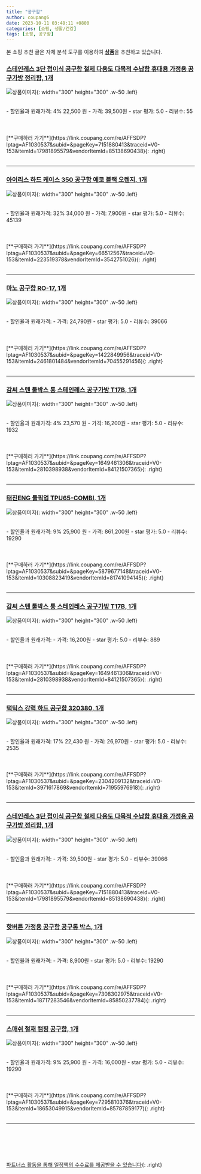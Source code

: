 ```yaml
---
title: "공구함"
author: coupang6
date: 2023-10-11 03:48:11 +0800
categories: [쇼핑, 생활/건강]
tags: [쇼핑, 공구함]
---
```


본 쇼핑 추천 글은 자체 분석 도구를 이용하여 [**상품**](https://link.coupang.com/a/bao1ui)을 추천하고 있습니다.

### [스테인레스 3단 접이식 공구함 철제 다용도 다목적 수납함 휴대용 가정용 공구가방 정리함, 1개](https://link.coupang.com/re/AFFSDP?lptag=AF1030537&subid=&pageKey=7151880413&traceid=V0-153&itemId=17981895579&vendorItemId=85138690438)

![상품이미지](https://thumbnail9.coupangcdn.com/thumbnails/remote/230x230ex/image/vendor_inventory/e0bf/e5122571ef9059d30257b060c7d0a417b5631c1f21f481dd6fb3b8481379.png){: width="300" height="300" .w-50 .left}


<br>
- 할인율과 원래가격: 4%  22,500   원
- 가격: 39,500원
- star 평가: 5.0
- 리뷰수: 55
<br>
<br>
<br>
<br>
[**구매하러 가기**](https://link.coupang.com/re/AFFSDP?lptag=AF1030537&subid=&pageKey=7151880413&traceid=V0-153&itemId=17981895579&vendorItemId=85138690438){: .right}
<br>
<br>

---

### [아이리스 하드 케이스 350 공구함 에코 블랙 오렌지, 1개](https://link.coupang.com/re/AFFSDP?lptag=AF1030537&subid=&pageKey=66512567&traceid=V0-153&itemId=223519378&vendorItemId=3542751026)

![상품이미지](https://thumbnail7.coupangcdn.com/thumbnails/remote/230x230ex/image/retail/images/2018/02/21/10/9/59593285-3e0e-412f-842f-035bb3d95b6b.jpg){: width="300" height="300" .w-50 .left}


<br>
- 할인율과 원래가격: 32%  34,000   원
- 가격: 7,900원
- star 평가: 5.0
- 리뷰수: 45139
<br>
<br>
<br>
<br>
[**구매하러 가기**](https://link.coupang.com/re/AFFSDP?lptag=AF1030537&subid=&pageKey=66512567&traceid=V0-153&itemId=223519378&vendorItemId=3542751026){: .right}
<br>
<br>

---

### [마노 공구함 RO-17, 1개](https://link.coupang.com/re/AFFSDP?lptag=AF1030537&subid=&pageKey=1422849956&traceid=V0-153&itemId=2461801484&vendorItemId=70455291456)

![상품이미지](https://thumbnail6.coupangcdn.com/thumbnails/remote/230x230ex/image/retail/images/2020/04/01/1/1/faf4af59-5b8f-4c48-84a9-360215a4e7e7.jpg){: width="300" height="300" .w-50 .left}


<br>
- 할인율과 원래가격: 
- 가격: 24,790원
- star 평가: 5.0
- 리뷰수: 39066
<br>
<br>
<br>
<br>
[**구매하러 가기**](https://link.coupang.com/re/AFFSDP?lptag=AF1030537&subid=&pageKey=1422849956&traceid=V0-153&itemId=2461801484&vendorItemId=70455291456){: .right}
<br>
<br>

---

### [감씨 스텐 툴박스 통 스테인레스 공구가방 T17B, 1개](https://link.coupang.com/re/AFFSDP?lptag=AF1030537&subid=&pageKey=1649461306&traceid=V0-153&itemId=2810398938&vendorItemId=84121507365)

![상품이미지](https://thumbnail6.coupangcdn.com/thumbnails/remote/230x230ex/image/vendor_inventory/70fa/305ffe7fa82414af00b891842e80bbd8afa4a8a0094316be42ca88e221bc.jpg){: width="300" height="300" .w-50 .left}


<br>
- 할인율과 원래가격: 4%  23,570   원
- 가격: 16,200원
- star 평가: 5.0
- 리뷰수: 1932
<br>
<br>
<br>
<br>
[**구매하러 가기**](https://link.coupang.com/re/AFFSDP?lptag=AF1030537&subid=&pageKey=1649461306&traceid=V0-153&itemId=2810398938&vendorItemId=84121507365){: .right}
<br>
<br>

---

### [태진ENG 툴픽업 TPU65-COMBI, 1개](https://link.coupang.com/re/AFFSDP?lptag=AF1030537&subid=&pageKey=5879677148&traceid=V0-153&itemId=10308823419&vendorItemId=81741094145)

![상품이미지](https://thumbnail6.coupangcdn.com/thumbnails/remote/230x230ex/image/vendor_inventory/50a9/9541fcba77ee12f00e2084196fb7f30f79223b348e3e15f1a1d018803b53.jpg){: width="300" height="300" .w-50 .left}


<br>
- 할인율과 원래가격: 9%  25,900   원
- 가격: 861,200원
- star 평가: 5.0
- 리뷰수: 19290
<br>
<br>
<br>
<br>
[**구매하러 가기**](https://link.coupang.com/re/AFFSDP?lptag=AF1030537&subid=&pageKey=5879677148&traceid=V0-153&itemId=10308823419&vendorItemId=81741094145){: .right}
<br>
<br>

---

### [감씨 스텐 툴박스 통 스테인레스 공구가방 T17B, 1개](https://link.coupang.com/re/AFFSDP?lptag=AF1030537&subid=&pageKey=1649461306&traceid=V0-153&itemId=2810398938&vendorItemId=84121507365)

![상품이미지](https://thumbnail6.coupangcdn.com/thumbnails/remote/230x230ex/image/vendor_inventory/70fa/305ffe7fa82414af00b891842e80bbd8afa4a8a0094316be42ca88e221bc.jpg){: width="300" height="300" .w-50 .left}


<br>
- 할인율과 원래가격: 
- 가격: 16,200원
- star 평가: 5.0
- 리뷰수: 889
<br>
<br>
<br>
<br>
[**구매하러 가기**](https://link.coupang.com/re/AFFSDP?lptag=AF1030537&subid=&pageKey=1649461306&traceid=V0-153&itemId=2810398938&vendorItemId=84121507365){: .right}
<br>
<br>

---

### [택틱스 강력 하드 공구함 320380, 1개](https://link.coupang.com/re/AFFSDP?lptag=AF1030537&subid=&pageKey=2304209132&traceid=V0-153&itemId=3971617869&vendorItemId=71955976918)

![상품이미지](https://thumbnail9.coupangcdn.com/thumbnails/remote/230x230ex/image/retail/images/4274039552239530-a0311a9d-eb2e-46f1-9728-ac437f9375c7.png){: width="300" height="300" .w-50 .left}


<br>
- 할인율과 원래가격: 17%  22,430   원
- 가격: 26,970원
- star 평가: 5.0
- 리뷰수: 2535
<br>
<br>
<br>
<br>
[**구매하러 가기**](https://link.coupang.com/re/AFFSDP?lptag=AF1030537&subid=&pageKey=2304209132&traceid=V0-153&itemId=3971617869&vendorItemId=71955976918){: .right}
<br>
<br>

---

### [스테인레스 3단 접이식 공구함 철제 다용도 다목적 수납함 휴대용 가정용 공구가방 정리함, 1개](https://link.coupang.com/re/AFFSDP?lptag=AF1030537&subid=&pageKey=7151880413&traceid=V0-153&itemId=17981895579&vendorItemId=85138690438)

![상품이미지](https://thumbnail9.coupangcdn.com/thumbnails/remote/230x230ex/image/vendor_inventory/e0bf/e5122571ef9059d30257b060c7d0a417b5631c1f21f481dd6fb3b8481379.png){: width="300" height="300" .w-50 .left}


<br>
- 할인율과 원래가격: 
- 가격: 39,500원
- star 평가: 5.0
- 리뷰수: 39066
<br>
<br>
<br>
<br>
[**구매하러 가기**](https://link.coupang.com/re/AFFSDP?lptag=AF1030537&subid=&pageKey=7151880413&traceid=V0-153&itemId=17981895579&vendorItemId=85138690438){: .right}
<br>
<br>

---

### [핫버튼 가정용 공구함 공구통 박스, 1개](https://link.coupang.com/re/AFFSDP?lptag=AF1030537&subid=&pageKey=7308302975&traceid=V0-153&itemId=18717283546&vendorItemId=85850237784)

![상품이미지](https://thumbnail8.coupangcdn.com/thumbnails/remote/230x230ex/image/vendor_inventory/2304/301277d5458d5f795ab98be7392714778c1a386259ec4b14ee1eb35bb78f.jpg){: width="300" height="300" .w-50 .left}


<br>
- 할인율과 원래가격: 
- 가격: 8,900원
- star 평가: 5.0
- 리뷰수: 19290
<br>
<br>
<br>
<br>
[**구매하러 가기**](https://link.coupang.com/re/AFFSDP?lptag=AF1030537&subid=&pageKey=7308302975&traceid=V0-153&itemId=18717283546&vendorItemId=85850237784){: .right}
<br>
<br>

---

### [스매쉬 철재 캠핑 공구함, 1개](https://link.coupang.com/re/AFFSDP?lptag=AF1030537&subid=&pageKey=7295810376&traceid=V0-153&itemId=18653049915&vendorItemId=85787859177)

![상품이미지](https://thumbnail9.coupangcdn.com/thumbnails/remote/230x230ex/image/retail/images/2023/04/26/12/3/05e9a97a-96fb-4dd9-a15e-5fe6c5f14bea.jpg){: width="300" height="300" .w-50 .left}


<br>
- 할인율과 원래가격: 9%  25,900   원
- 가격: 16,000원
- star 평가: 5.0
- 리뷰수: 19290
<br>
<br>
<br>
<br>
[**구매하러 가기**](https://link.coupang.com/re/AFFSDP?lptag=AF1030537&subid=&pageKey=7295810376&traceid=V0-153&itemId=18653049915&vendorItemId=85787859177){: .right}
<br>
<br>

---
<br><br><br><br><br> [파트너스 활동을 통해 일정액의 수수료를 제공받을 수 있습니다](https://link.coupang.com/a/bao1ui){: .right}